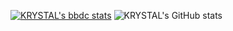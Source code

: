 [![KRYSTAL's bbdc stats](https://stat.leftover.cn/bbdc?userId=83705355&nickname=leftover)](https://github.com/left0ver/github-bbdc-stat)
![KRYSTAL's GitHub stats](https://github-readme-stats.vercel.app/api?username=stacklens)
